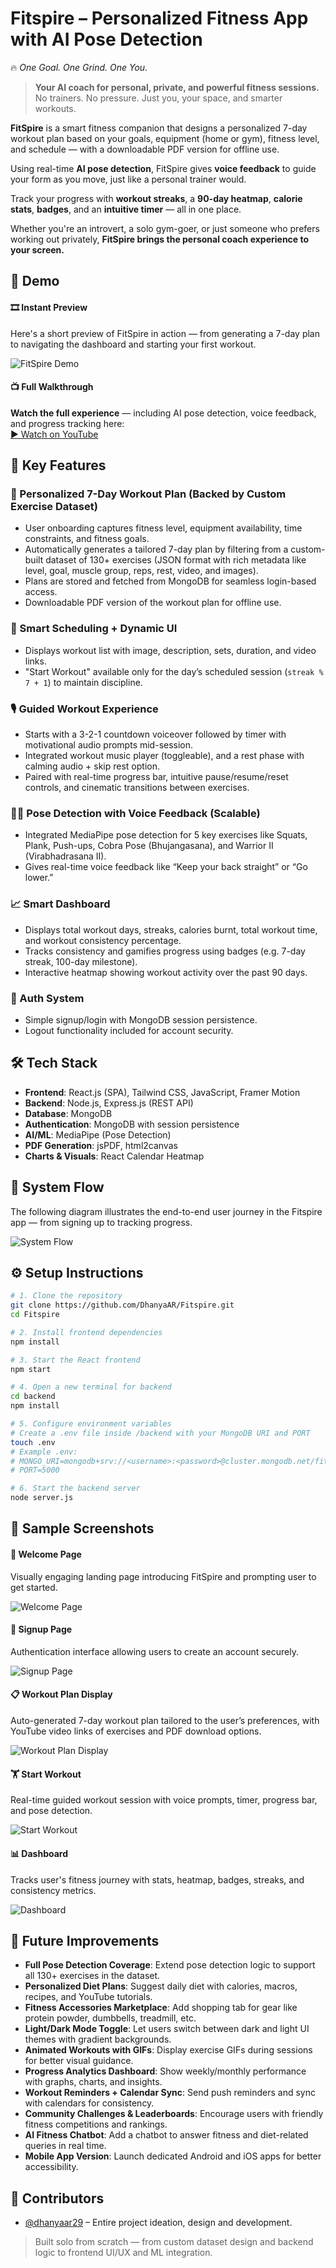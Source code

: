 # Fitspire – Personalized Fitness App with AI Pose Detection

🔥 *One Goal. One Grind. One You.*

> **Your AI coach for personal, private, and powerful fitness sessions.**
> No trainers. No pressure. Just you, your space, and smarter workouts.

**FitSpire** is a smart fitness companion that designs a personalized 7-day workout plan based on your goals, equipment (home or gym), fitness level, and schedule — with a downloadable PDF version for offline use.

Using real-time **AI pose detection**, FitSpire gives **voice feedback** to guide your form as you move, just like a personal trainer would.

Track your progress with **workout streaks**, a **90-day heatmap**, **calorie stats**, **badges**, and an **intuitive timer** — all in one place.

Whether you're an introvert, a solo gym-goer, or just someone who prefers working out privately, **FitSpire brings the personal coach experience to your screen.**



## 🚀 Demo

#### 🎞️ Instant Preview  
Here's a short preview of FitSpire in action — from generating a 7-day plan to navigating the dashboard and starting your first workout.

![FitSpire Demo](demo/fitspire-demo.gif)

#### 📺 Full Walkthrough  
**Watch the full experience** — including AI pose detection, voice feedback, and progress tracking here:  
[▶️ Watch on YouTube](https://youtu.be/0j6GQl-NBzk)



## 💪 Key Features

### 🧠 Personalized 7-Day Workout Plan (Backed by Custom Exercise Dataset)
- User onboarding captures fitness level, equipment availability, time constraints, and fitness goals.
- Automatically generates a tailored 7-day plan by filtering from a custom-built dataset of 130+ exercises (JSON format with rich metadata like level, goal, muscle group, reps, rest, video, and images).
- Plans are stored and fetched from MongoDB for seamless login-based access.
- Downloadable PDF version of the workout plan for offline use.

### 📅 Smart Scheduling + Dynamic UI
- Displays workout list with image, description, sets, duration, and video links.
- "Start Workout" available only for the day’s scheduled session (`streak % 7 + 1`) to maintain discipline.

### 🎙️ Guided Workout Experience
- Starts with a 3-2-1 countdown voiceover followed by timer with motivational audio prompts mid-session.
- Integrated workout music player (toggleable), and a rest phase with calming audio + skip rest option.
- Paired with real-time progress bar, intuitive pause/resume/reset controls, and cinematic transitions between exercises.

### 🧍‍♂️ Pose Detection with Voice Feedback (Scalable)
- Integrated MediaPipe pose detection for 5 key exercises like Squats, Plank, Push-ups, Cobra Pose (Bhujangasana), and Warrior II (Virabhadrasana II).
- Gives real-time voice feedback like “Keep your back straight” or “Go lower.”

### 📈 Smart Dashboard
- Displays total workout days, streaks, calories burnt, total workout time, and workout consistency percentage.
- Tracks consistency and gamifies progress using badges (e.g. 7-day streak, 100-day milestone).
- Interactive heatmap showing workout activity over the past 90 days.

### 🔐 Auth System
- Simple signup/login with MongoDB session persistence.
- Logout functionality included for account security.



## 🛠️ Tech Stack

- **Frontend**: React.js (SPA), Tailwind CSS, JavaScript, Framer Motion  
- **Backend**: Node.js, Express.js (REST API)  
- **Database**: MongoDB  
- **Authentication**: MongoDB with session persistence  
- **AI/ML**: MediaPipe (Pose Detection)  
- **PDF Generation**: jsPDF, html2canvas  
- **Charts & Visuals**: React Calendar Heatmap  


## 🔁 System Flow 

The following diagram illustrates the end-to-end user journey in the Fitspire app — from signing up to tracking progress.

![System Flow](screenshots/system-flow.png)



## ⚙️ Setup Instructions

```bash
# 1. Clone the repository
git clone https://github.com/DhanyaAR/Fitspire.git
cd Fitspire

# 2. Install frontend dependencies
npm install

# 3. Start the React frontend
npm start

# 4. Open a new terminal for backend
cd backend
npm install

# 5. Configure environment variables
# Create a .env file inside /backend with your MongoDB URI and PORT
touch .env
# Example .env:
# MONGO_URI=mongodb+srv://<username>:<password>@cluster.mongodb.net/fitspire
# PORT=5000

# 6. Start the backend server
node server.js
```


## 📸 Sample Screenshots

#### 🏁 Welcome Page  
Visually engaging landing page introducing FitSpire and prompting user to get started.

![Welcome Page](screenshots/welcome.png)

#### 🔐 Signup Page  
Authentication interface allowing users to create an account securely.

![Signup Page](screenshots/signup.png)

#### 📋 Workout Plan Display  
Auto-generated 7-day workout plan tailored to the user’s preferences, with YouTube video links of exercises and PDF download options.

![Workout Plan Display](screenshots/plan-display.png)

#### 🏋️ Start Workout  
Real-time guided workout session with voice prompts, timer, progress bar, and pose detection.

![Start Workout](screenshots/start-workout.png)

#### 📊 Dashboard  
Tracks user's fitness journey with stats, heatmap, badges, streaks, and consistency metrics.

![Dashboard](screenshots/dashboard.png)



## 🚀 Future Improvements

- **Full Pose Detection Coverage**: Extend pose detection logic to support all 130+ exercises in the dataset.
- **Personalized Diet Plans**: Suggest daily diet with calories, macros, recipes, and YouTube tutorials.
- **Fitness Accessories Marketplace**: Add shopping tab for gear like protein powder, dumbbells, treadmill, etc.
- **Light/Dark Mode Toggle**: Let users switch between dark and light UI themes with gradient backgrounds.
- **Animated Workouts with GIFs**: Display exercise GIFs during sessions for better visual guidance.
- **Progress Analytics Dashboard**: Show weekly/monthly performance with graphs, charts, and insights.
- **Workout Reminders + Calendar Sync**: Send push reminders and sync with calendars for consistency.
- **Community Challenges & Leaderboards**: Encourage users with friendly fitness competitions and rankings.
- **AI Fitness Chatbot**: Add a chatbot to answer fitness and diet-related queries in real time.
- **Mobile App Version**: Launch dedicated Android and iOS apps for better accessibility.


## 👤 Contributors

- [@dhanyaar29](https://github.com/DhanyaAR) – Entire project ideation, design and development.
> Built solo from scratch — from custom dataset design and backend logic to frontend UI/UX and ML integration.










